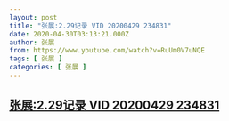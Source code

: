 ```yaml
---
layout: post
title: "张展:2.29记录 VID 20200429 234831"
date: 2020-04-30T03:13:21.000Z
author: 张展
from: https://www.youtube.com/watch?v=RuUm0V7uNQE
tags: [ 张展 ]
categories: [ 张展 ]
---
```

<!--1588216401000-->
[张展:2.29记录 VID 20200429 234831](https://www.youtube.com/watch?v=RuUm0V7uNQE)
------

<div>

</div>
